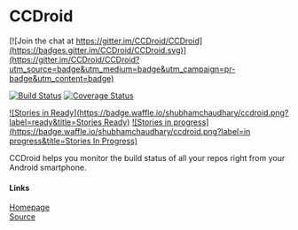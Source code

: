 
CCDroid
=======

[![Join the chat at https://gitter.im/CCDroid/CCDroid](https://badges.gitter.im/CCDroid/CCDroid.svg)](https://gitter.im/CCDroid/CCDroid?utm_source=badge&utm_medium=badge&utm_campaign=pr-badge&utm_content=badge)

[![Build Status](https://travis-ci.org/shubhamchaudhary/CCDroid.svg)](https://travis-ci.org/shubhamchaudhary/CCDroid) [![Coverage Status](https://coveralls.io/repos/shubhamchaudhary/CCDroid/badge.svg)](https://coveralls.io/r/shubhamchaudhary/CCDroid)

[![Stories in Ready](https://badge.waffle.io/shubhamchaudhary/ccdroid.png?label=ready&title=Stories Ready)](https://waffle.io/shubhamchaudhary/ccdroid) [![Stories in progress](https://badge.waffle.io/shubhamchaudhary/ccdroid.png?label=in progress&title=Stories In Progress)](https://waffle.io/shubhamchaudhary/ccdroid)

CCDroid helps you monitor the build status of all your repos right from your Android smartphone.  


#### Links
[Homepage](https://ccdroid.github.io)  
[Source](https://github.com/CCDroid)  
